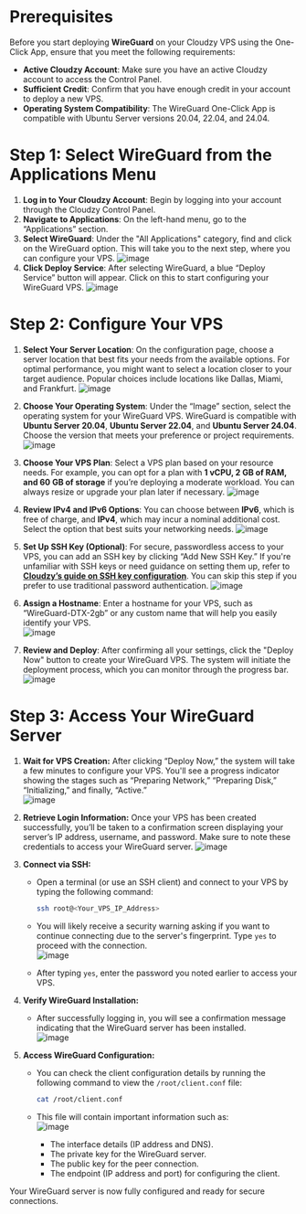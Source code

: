 
# Prerequisites

Before you start deploying **WireGuard** on your Cloudzy VPS using the One-Click App, ensure that you meet the following requirements:

- **Active Cloudzy Account**: Make sure you have an active Cloudzy account to access the Control Panel.
- **Sufficient Credit**: Confirm that you have enough credit in your account to deploy a new VPS.
- **Operating System Compatibility**: The WireGuard One-Click App is compatible with Ubuntu Server versions 20.04, 22.04, and 24.04.

# Step 1: Select WireGuard from the Applications Menu

1. **Log in to Your Cloudzy Account**: Begin by logging into your account through the Cloudzy Control Panel.
2. **Navigate to Applications**: On the left-hand menu, go to the “Applications” section.
4. **Select WireGuard**: Under the "All Applications" category, find and click on the WireGuard option. This will take you to the next step, where you can configure your VPS.
![image](https://github.com/user-attachments/assets/a10c9374-ceba-42c3-8e1c-355b7071662d)
6. **Click Deploy Service**: After selecting WireGuard, a blue “Deploy Service” button will appear. Click on this to start configuring your WireGuard VPS.
![image](https://github.com/user-attachments/assets/cb923636-2001-4dc1-852f-959732861f3c)

# Step 2: Configure Your VPS

1. **Select Your Server Location**: On the configuration page, choose a server location that best fits your needs from the available options. For optimal performance, you might want to select a location closer to your target audience. Popular choices include locations like Dallas, Miami, and Frankfurt.
![image](https://github.com/user-attachments/assets/a1272cf6-6fa1-4d7f-bea9-0981a68b22b3)

2. **Choose Your Operating System**: Under the “Image” section, select the operating system for your WireGuard VPS. WireGuard is compatible with **Ubuntu Server 20.04**, **Ubuntu Server 22.04**, and **Ubuntu Server 24.04**. Choose the version that meets your preference or project requirements.
![image](https://github.com/user-attachments/assets/57a04ad1-319b-45b9-badf-56a967b81f51)


3. **Choose Your VPS Plan**: Select a VPS plan based on your resource needs. For example, you can opt for a plan with **1 vCPU, 2 GB of RAM, and 60 GB of storage** if you’re deploying a moderate workload. You can always resize or upgrade your plan later if necessary.
![image](https://github.com/user-attachments/assets/00f3527d-09a5-461c-9650-e7251be66676)

4. **Review IPv4 and IPv6 Options**: You can choose between **IPv6**, which is free of charge, and **IPv4**, which may incur a nominal additional cost. Select the option that best suits your networking needs.
![image](https://github.com/user-attachments/assets/627967ef-9ff0-43ce-a439-86cead1365a1)

5. **Set Up SSH Key (Optional)**: For secure, passwordless access to your VPS, you can add an SSH key by clicking “Add New SSH Key.” If you're unfamiliar with SSH keys or need guidance on setting them up, refer to **[Cloudzy’s guide on SSH key configuration](https://cloudzy.com/kb/linux/connection/)**. You can skip this step if you prefer to use traditional password authentication.
   ![image](https://github.com/user-attachments/assets/6a5ea2eb-54f2-4232-8e9c-673a5afcb4d4)

7. **Assign a Hostname**: Enter a hostname for your VPS, such as “WireGuard-DTX-2gb” or any custom name that will help you easily identify your VPS.  
   ![image](https://github.com/user-attachments/assets/495912dc-aff9-4fca-90c3-30583587a18c)

8. **Review and Deploy**: After confirming all your settings, click the "Deploy Now" button to create your WireGuard VPS. The system will initiate the deployment process, which you can monitor through the progress bar.
 ![image](https://github.com/user-attachments/assets/2dad0161-cbb8-4b4a-93a4-00ffe1133c08)

# Step 3: Access Your WireGuard Server

1. **Wait for VPS Creation:** After clicking “Deploy Now,” the system will take a few minutes to configure your VPS. You'll see a progress indicator showing the stages such as “Preparing Network,” “Preparing Disk,” “Initializing,” and finally, “Active.”  
![image](https://github.com/user-attachments/assets/e2fc0235-cf8e-4fbd-8a32-f1382f3dc136)

2. **Retrieve Login Information:** Once your VPS has been created successfully, you’ll be taken to a confirmation screen displaying your server’s IP address, username, and password. Make sure to note these credentials to access your WireGuard server.
![image](https://github.com/user-attachments/assets/14080b0d-d7c4-4926-9248-19931dd96259)

4. **Connect via SSH:**
   - Open a terminal (or use an SSH client) and connect to your VPS by typing the following command:
     ```bash
     ssh root@<Your_VPS_IP_Address>
     ```
   - You will likely receive a security warning asking if you want to continue connecting due to the server's fingerprint. Type `yes` to proceed with the connection.  
     ![image](https://github.com/user-attachments/assets/01519a81-5ea8-4b81-8c49-9db279d9034f)

   - After typing `yes`, enter the password you noted earlier to access your VPS.

5. **Verify WireGuard Installation:**
   - After successfully logging in, you will see a confirmation message indicating that the WireGuard server has been installed.  
   ![image](https://github.com/user-attachments/assets/f5d70918-deb9-4390-8a10-fecc1a5555a3)

6. **Access WireGuard Configuration:**
   - You can check the client configuration details by running the following command to view the `/root/client.conf` file:
     ```bash
     cat /root/client.conf
     ```
   - This file will contain important information such as:  
     ![image](https://github.com/user-attachments/assets/04cc042b-4db3-4e4b-ab3e-683a784d8566)

     - The interface details (IP address and DNS).
     - The private key for the WireGuard server.
     - The public key for the peer connection.
     - The endpoint (IP address and port) for configuring the client.
  
Your WireGuard server is now fully configured and ready for secure connections.
